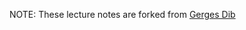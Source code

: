 NOTE: These lecture notes are forked from [Gerges Dib](https://github.com/dibgerge/ml-coursera-python-assignments)
